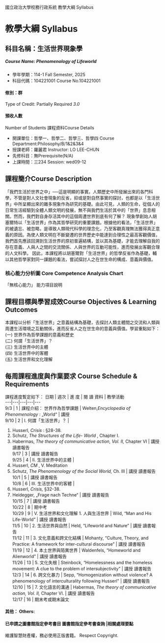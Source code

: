 國立政治大學校務行政系統 教學大綱 Syllabus
# 教學大綱 Syllabus
##  科目名稱：生活世界現象學
#####  Course Name: Phenomenology of Lifeworld
  * 學年學期：114-1 Fall Semester, 2025 
  * 科目代碼：104221001 Course No.104221001
#### 修別：群
Type of Credit: Partially Required 
_3.0_
#### 預收人數
Number of Students
課程資料Course Details
  * 開課單位：哲學一、哲學二、哲學三、哲學四 Course Department:Philosophy/B/1&2&3&4 
  * 授課老師：羅麗君 Instructor: LO LEE-CHUN 
  * 先修科目：無Prerequisite(N/A)
  * 上課時間：三234 Session: wed09-12
##  課程簡介Course Description
「我們生活於世界之中」──這是明顯的事實。人類歷史中所發展出來的各門科學，不管是對人文社會現象的反省，抑或是對自然事實的探討，也都是以「生活世界」中所呈顯出來的雜多現象作為研究的基礎。由此可見，人類的生命，從個人的日常生活經驗到全體人類文明的發展，無不與我們生活於其中的「世界」息息相關。然而，我們對自身存活其中的這個周遭世界到底有何了解？
現象學創始人胡塞爾特以「生活世界」作為其哲學研究的重要課題。根據他的看法，「生活世界」的被遺忘、被忽略，是導致人類現代科學的理念化，乃至客觀真理無法獲得真正意義的原因。為使人類文明在不斷變遷的世界歷史中能達到合理性之最高客觀價值，我們首先應該回溯到生活世界的原初普遍結構，並以其為基礎，才能去理解自我的存在意義、人與人之間的交流關係、人與世界的互動可能性，進而發展出客觀合理的人文科學。
因此，本課程將以胡塞爾對「生活世界」的哲學反省作為基礎，輔以其他哲學家對同一課題的看法，嘗試探討人之在世生命的構成、意義與價值。
###  核心能力分析圖 Core Competence Analysis Chart
「無核心能力」 
能力項目說明
##  課程目標與學習成效Course Objectives & Learning Outcomes 
本課程以分析「生活世界」之意義結構為基礎，去探討人類主體間之交流和人類與周遭生活環境之互動關係，進而反省人之在世生命的意義與價值。學習重點如下：  
(一) 世界作為哲學課題的意義和歷史  
(二) 何謂「生活世界」？  
(三) 生活世界中的主體  
(四) 生活世界中的客體  
(五) 生活世界和文化理解
##  每周課程進度與作業要求 Course Schedule & Requirements
課程進度暫定如下：
日期 |  週次 |  進 度 |  閱 讀 資料 |  教學活動  
---|---|---|---|---  
9/3 |  1 |  課程介紹： 世界作為哲學課題 |  Welten,_Encyclopedia_ _of Phenomenology_ : „World“ |  講授  
9/10 |  2 |  I. 何謂「生活世界」？ | 
  1. Husserl, _Crisis_ : §28-38.
  2. Schutz, _The Structures of the Life- World_ , Chapter I.
  3. Habermas, _The theory of communicative action, Vol. II,_ Chapter VI
|  講授 讀書報告  
9/17 |  3 |  講授 讀書報告  
9/25 |  4 |  II. 生活世界中的主體 | 
  1. Husserl, _CM_ , V. Meditation
  2. Schutz, _The Phenomenology of the Social World,_ Ch. III
|  講授 讀書報告  
10/1 |  5 |  講授 讀書報告  
10/8 |  6 |  III. 生活世界中的客體 | 
  1. Husserl, _Crisis,_ §32-38.
  2. Heidegger, „Frage nach Techne“
|  講授 讀書報告  
10/15 |  7 |  講授 讀書報告  
10/22 |  8 |  期中考  
10/29 |  9 |  V. 生活世界和文化理解 1. 人與生活世界 |  Wild, “Man and His Life-World” |  講授 讀書報告  
11/5 |  10 |  2. 生活世界與自然 |  Held, “Lifeworld and Nature” |  講授 讀書報告  
11/12 |  11 |  3. 文化意義和跨文化結構 |  Mohanty, “Culture, Theory, and Practice: A framework for inter-cultural discourse” |  講授 讀書報告  
11/19 |  12 |  4. 本土世界與陌異世界 |  Waldenfels, “Homeworld and Alienworld” |  講授 讀書報告  
11/26 |  13 |  5. 文化失根 |  Steinbock, “Homelessness and the homeless movement: A clue to the problem of intersubjectivity” |  講授 讀書報告  
12/3 |  14 |  6. 跨文化暴力 |  Sepp, “Homogenization without violence? A phenomenology of interculturality following Husserl” |  講授 讀書報告  
12/10 |  15 |  7. 文化語言的溝通 |  Habermas, _The theory of communicative action, Vol. II,_ Chapter VI. |  講授 讀書報告  
12/17 |  16 |  期末考或期末論文  
####  其他： Others:
####  已申請之圖書館指定參考書目  圖書館指定參考書查詢 |相關處理要點
維護智慧財產權，務必使用正版書籍。 Respect Copyright.